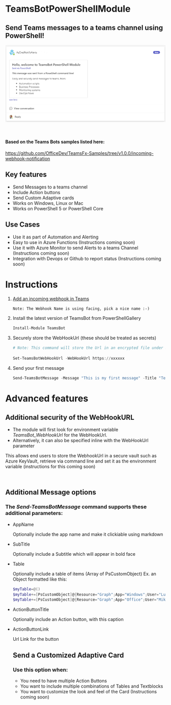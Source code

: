 # TeamsBotPowerShellModule
## Send Teams messages to a teams channel using PowerShell!

![Sample Image](images/intro.png)

&nbsp;
#### Based on the Teams Bots samples listed here:
https://github.com/OfficeDev/TeamsFx-Samples/tree/v1.0.0/incoming-webhook-notification


## Key features
   - Send Messages to a teams channel
   - Include Action buttons
   - Send Custom Adaptive cards
   - Works on Windows, Linux or Mac
   - Works on PowerShell 5 or PowerShell Core

## Use Cases
   - Use it as part of Automation and Alerting
   - Easy to use in Azure Functions (Instructions coming soon)
   - Use it with Azure Monitor to send Alerts to a teams Channel (Instructions coming soon)
   - Integration with Devops or Github to report status (Instructions coming soon)
         
# Instructions

1. [Add an incoming webhook in Teams](https://docs.microsoft.com/en-us/microsoftteams/platform/webhooks-and-connectors/how-to/add-incoming-webhook#create-an-incoming-webhook-1)
    ```
    Note: The Webhook Name is using facing, pick a nice name :-)
    ```
2. Install the latest version of TeamsBot from PowerShellGallery
    ```powershell
    Install-Module TeamsBot
    ```

2. Securely store the WebHookUrl (these should be treated as secrets)
    
    ```powershell
    # Note: This command will store the Url in an encrypted file under $Home

    Set-TeamsBotWebHookUrl -WebHookUrl https://xxxxxx
    ```
3. Send your first message
    ```powershell
    Send-TeamsBotMessage -Message "This is my first message" -Title "TeamsBot Message"
    ```

# Advanced features

## Additional security of the WebHookURL
* The module will first look for environment variable *TeamsBot_WebHookUrl* for the WebHookUrl.
* Alternatively, it can also be specified inline with the WebHookUrl parameter

This allows end users to store the WebhookUrl in a secure vault such as Azure KeyVault, retrieve via command line and set it as the environment variable
(instructions for this coming soon)

&nbsp;
## Additional Message options

### The *Send-TeamsBotMessage* command supports these additional parameters:

   - AppName <String>

       Optionally include the app name and make it clickiable using markdown

   - SubTitle <String>

       Optionally include a Subtitle which will appear in bold face

   - Table <Object>

       Optionally include a table of items (Array of PsCustomObject)
       Ex. an Object formatted like this:
       ```powershell
       $myTable=@()
       $myTable+=[PsCustomObject]@{Resource="Graph";App="Windows";User="Luis"}
       $myTable+=[PsCustomObject]@{Resource="Graph";App="Office";User="Mike"}
       ```
   - ActionButtonTitle <String>

       Optionally include an Action button, with this caption

   - ActionButtonLink <String>

       Url Link for the button
    
## Send a Customized Adaptive Card
   
### Use this option when:
   - You need to have multiple Action Buttons
   - You want to include multiple combinations of Tables and Textblocks
   - You want to customize the look and feel of the Card
     (Instructions coming soon)

